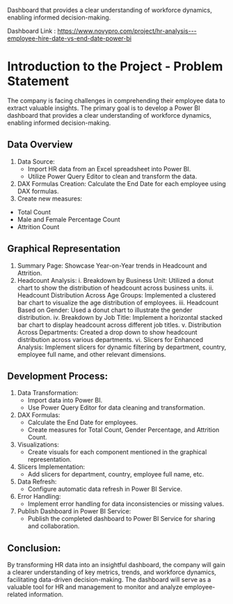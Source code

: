 Dashboard that provides a clear understanding of workforce dynamics, enabling informed decision-making.

Dashboard Link : https://www.novypro.com/project/hr-analysis---employee-hire-date-vs-end-date-power-bi

# Introduction to the Project - Problem Statement
The company is facing challenges in comprehending their employee data to extract valuable insights. The primary goal is to develop a Power BI dashboard that provides a clear understanding of workforce dynamics, enabling informed decision-making.

## Data Overview
1. Data Source:
   * Import HR data from an Excel spreadsheet into Power BI.
   * Utilize Power Query Editor to clean and transform the data.
2. DAX Formulas Creation:
Calculate the End Date for each employee using DAX formulas.
3. Create new measures:
  * Total Count
  * Male and Female Percentage Count
  * Attrition Count

## Graphical Representation
1. Summary Page:
Showcase Year-on-Year trends in Headcount and Attrition.
2. Headcount Analysis:
i. Breakdown by Business Unit:
Utilized a donut chart to show the distribution of headcount across business units.
ii. Headcount Distribution Across Age Groups:
Implemented a clustered bar chart to visualize the age distribution of employees.
iii. Headcount Based on Gender:
Used a donut chart to illustrate the gender distribution.
iv. Breakdown by Job Title:
Implement a horizontal stacked bar chart to display headcount across different job titles.
v. Distribution Across Departments:
Created a drop down to show headcount distribution across various departments.
vi. Slicers for Enhanced Analysis:
Implement slicers for dynamic filtering by department, country, employee full name, and other relevant dimensions.

## Development Process:
1. Data Transformation:
   * Import data into Power BI.
   * Use Power Query Editor for data cleaning and transformation.
2. DAX Formulas:
   * Calculate the End Date for employees.
   * Create measures for Total Count, Gender Percentage, and Attrition Count.
3. Visualizations:
   * Create visuals for each component mentioned in the graphical representation.
4. Slicers Implementation:
   * Add slicers for department, country, employee full name, etc.
5. Data Refresh:
   * Configure automatic data refresh in Power BI Service.
6. Error Handling:
   * Implement error handling for data inconsistencies or missing values.
7. Publish Dashboard in Power BI Service:
   * Publish the completed dashboard to Power BI Service for sharing and collaboration.


## Conclusion:
By transforming HR data into an insightful dashboard, the company will gain a clearer understanding of key metrics, trends, and workforce dynamics, facilitating data-driven decision-making. The dashboard will serve as a valuable tool for HR and management to monitor and analyze employee-related information.
